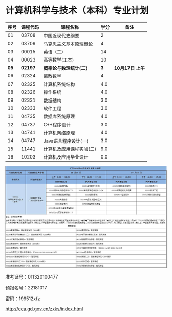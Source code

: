 # 计算机科学与技术（本科）专业计划

| 序号   | 课程代码  | 课程名称                 | 学分  | 备注              |
| ------ | --------- | ------------------------ | ----- | ----------------- |
| 01     | 03708     | 中国近现代史纲要         | 2     |                   |
| 02     | 03709     | 马克思主义基本原理概论   | 4     |                   |
| 03     | 00015     | 英语（二）               | 14    |                   |
| 04     | 00023     | 高等数学(工本)           | 10    |                   |
| **05** | **02197** | **概率论与数理统计(二)** | **3** | **10月17日 上午** |
| 06     | 02324     | 离散数学                 | 4     |                   |
| 07     | 02325     | 计算机系统结构           | 4.0   |                   |
| 08     | 02326     | 操作系统                 | 4.0   |                   |
| 09     | 02331     | 数据结构                 | 3.0   |                   |
| 10     | 02333     | 软件工程                 | 3.0   |                   |
| 11     | 04735     | 数据库系统原理           | 4.0   |                   |
| 12     | 04737     | C++程序设计              | 3.0   |                   |
| 13     | 04741     | 计算机网络原理           | 4.0   |                   |
| 14     | 04747     | Java语言程序设计(一)     | 3.0   |                   |
| 15     | 11441     | 计算机及应用课程实验(二) | 9.0   |                   |
| 16     | 10203     | 计算机及应用毕业设计     | 0.0   |                   |

<img src="img/image-20200827104323861.png" alt="image-20200827104323861"  />



准考证号：011320100477

预报名号：22181017

密码：199512xfz

http://eea.gd.gov.cn/zxks/index.html